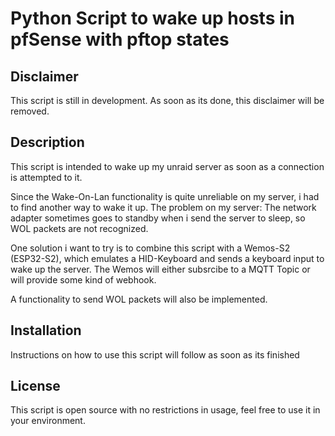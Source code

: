 # Python Script to wake up hosts in pfSense with pftop states

## Disclaimer
This script is still in development. As soon as its done, this disclaimer will be removed.

## Description
This script is intended to wake up my unraid server as soon as a connection is attempted to it. 

Since the Wake-On-Lan functionality is quite unreliable on my server, i had to find another way to wake it up. The problem on my server: The network adapter sometimes goes to standby when i send the server to sleep, so WOL packets are not recognized.

One solution i want to try is to combine this script with a Wemos-S2 (ESP32-S2), which emulates a HID-Keyboard and sends a keyboard input to wake up the server. The Wemos will either subsrcibe to a MQTT Topic or will provide some kind of webhook.

A functionality to send WOL packets will also be implemented.

## Installation

Instructions on how to use this script will follow as soon as its finished

## License

This script is open source with no restrictions in usage, feel free to use it in your environment.